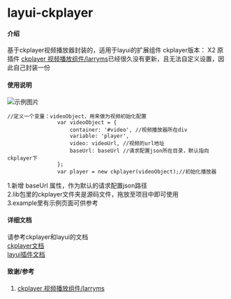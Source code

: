 # layui-ckplayer

#### 介绍
基于ckplayer视频播放器封装的，适用于layui的扩展组件
ckplayer版本： X2
原插件 [ckplayer 视频播放组件/larryms](https://gitee.com/layui_larryms/larryms)已经很久没有更新，且无法自定义设置，因此自己封装一份

#### 使用说明
![示例图片](https://images.gitee.com/uploads/images/2021/0520/092641_ce350c58_1464254.png "屏幕截图.png")

```
//定义一个变量：videoObject，用来做为视频初始化配置
                var videoObject = {
                    container: '#video', //视频播放器所在div
                    variable: 'player',
                    video: videoUrl, //视频的url地址
                    baseUrl: baseUrl //请求配置json所在目录，默认指向ckplayer下
                };
                var player = new ckplayer(videoObject);//初始化播放器
```


1.新增 baseUrl 属性，作为默认的请求配置json路径  
2.lib包里的ckplayer文件夹是源码文件，拖放至项目中即可使用  
3.example里有示例页面可供参考

#### 详细文档
请参考ckplayer和layui的文档  
[ckplayer文档](https://www.ckplayer.com/manual/)  
[layui插件文档](https://www.layui.com/doc/base/modules.html#extend)


#### 致谢/参考

1. [ckplayer 视频播放组件/larryms](https://fly.layui.com/extend/ckplayer/)
